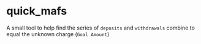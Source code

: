 # quick_mafs
A small tool to help find the series of `deposits` and `withdrawals` combine to equal the unknown charge (`Goal Amount`)
